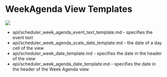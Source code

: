 WeekAgenda View Templates
==============

<img src="api/view_templates_week_agenda.png">

- api/scheduler_week_agenda_event_text_template.md - specifies the event text
- api/scheduler_week_agenda_scale_date_template.md - the date of a day cell of the view
- api/scheduler_week_date_template.md - specifies the date in the header of the view
- api/scheduler_week_agenda_date_template.md - specifies the date in the header of the Week Agenda view
	




